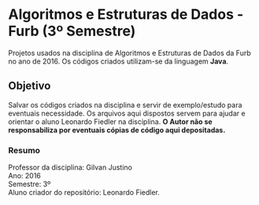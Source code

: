 # Algoritmos e Estruturas de Dados - Furb (3º Semestre)

Projetos usados na disciplina de Algoritmos e Estruturas de Dados da Furb no ano de 2016. Os códigos criados utilizam-se da linguagem
**Java**.

## Objetivo

Salvar os códigos criados na disciplina e servir de exemplo/estudo para eventuais necessidade. Os arquivos aqui dispostos servem para ajudar
e orientar o aluno Leonardo Fiedler na disciplina.
**O Autor não se responsabiliza por eventuais cópias de código aqui depositadas.**

### Resumo

Professor da disciplina: Gilvan Justino <br />
Ano: 2016  <br />
Semestre: 3º  <br />
Aluno criador do repositório: Leonardo Fiedler.
